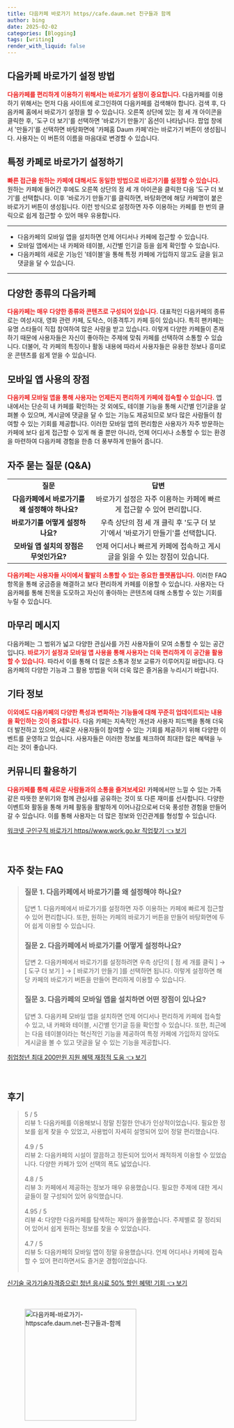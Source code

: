 ```yaml
---
title: 다음카페 바로가기 https//cafe.daum.net 친구들과 함께
author: bing
date: 2025-02-02
categories: [Blogging]
tags: [writing]
render_with_liquid: false
---
```



<h2 id='다음카페_바로가기_방법'>다음카페 바로가기 설정 방법</h2>

<p><b><span style="color: #ee2323;">다음카페를 편리하게 이용하기 위해서는 바로가기 설정이 중요합니다.</span></b> 다음카페를 이용하기 위해서는 먼저 다음 사이트에 로그인하여 다음카페를 검색해야 합니다. 검색 후, 다음카페 홈에서 바로가기 설정을 할 수 있습니다. 오른쪽 상단에 있는 점 세 개 아이콘을 클릭한 후, '도구 더 보기'를 선택하면 '바로가기 만들기' 옵션이 나타납니다. 팝업 창에서 '만들기'를 선택하면 바탕화면에 '카페홈 Daum 카페'라는 바로가기 버튼이 생성됩니다. 사용자는 이 버튼의 이름을 마음대로 변경할 수 있습니다.</p>

<h2 id='특정_카페로_바로가기_설정'>특정 카페로 바로가기 설정하기</h2>

<p><b><span style="color: #ee2323;">빠른 접근을 원하는 카페에 대해서도 동일한 방법으로 바로가기를 설정할 수 있습니다.</span></b> 원하는 카페에 들어간 후에도 오른쪽 상단의 점 세 개 아이콘을 클릭한 다음 '도구 더 보기'를 선택합니다. 이후 '바로가기 만들기'를 클릭하면, 바탕화면에 해당 카페명이 붙은 바로가기 버튼이 생성됩니다. 이런 방식으로 설정하면 자주 이용하는 카페를 한 번의 클릭으로 쉽게 접근할 수 있어 매우 유용합니다.</p>

<hr />

<ul>
    <li>다음카페의 모바일 앱을 설치하면 언제 어디서나 카페에 접근할 수 있습니다.</li>
    <li>모바일 앱에서는 내 카페와 테이블, 시간별 인기글 등을 쉽게 확인할 수 있습니다.</li>
    <li>다음카페의 새로운 기능인 '테이블'을 통해 특정 카페에 가입하지 않고도 글을 읽고 댓글을 달 수 있습니다.</li>
</ul>

<hr />

<h2 id='다양한_다음카페_종류'>다양한 종류의 다음카페</h2>

<p><b><span style="color: #ee2323;">다음카페는 매우 다양한 종류와 콘텐츠로 구성되어 있습니다.</span></b> 대표적인 다음카페의 종류로는 여성시대, 영화 관련 카페, 도탁스, 이종격투기 카페 등이 있습니다. 특히 팬카페는 유명 스타들이 직접 참여하여 많은 사랑을 받고 있습니다. 이렇게 다양한 카페들이 존재하기 때문에 사용자들은 자신이 좋아하는 주제에 맞춰 카페를 선택하여 소통할 수 있습니다. 더불어, 각 카페의 특징이나 활동 내용에 따라서 사용자들은 유용한 정보나 흥미로운 콘텐츠를 쉽게 얻을 수 있습니다.</p>

<h2 id='모바일_앱_사용_장점'>모바일 앱 사용의 장점</h2>

<p><b><span style="color: #ee2323;">다음카페 모바일 앱을 통해 사용자는 언제든지 편리하게 카페에 접속할 수 있습니다.</span></b> 앱 내에서는 단순히 내 카페를 확인하는 것 외에도, 테이블 기능을 통해 시간별 인기글을 살펴볼 수 있으며, 게시글에 댓글을 달 수 있는 기능도 제공되므로 보다 많은 사람들이 참여할 수 있는 기회를 제공합니다. 이러한 모바일 앱의 편리함은 사용자가 자주 방문하는 카페에 보다 쉽게 접근할 수 있게 해 줄 뿐만 아니라, 언제 어디서나 소통할 수 있는 환경을 마련하여 다음카페 경험을 한층 더 풍부하게 만들어 줍니다.</p>

<h2 id='자주_묻는_질문'>자주 묻는 질문 (Q&A)</h2>

<table>
    <tr>
        <td style="text-align: center; height: 17px;"><b>질문</b></td>
        <td style="text-align: center; height: 17px;"><b>답변</b></td>
    </tr>
    <tr>
        <td style="text-align: center; height: 17px;"><b>다음카페에서 바로가기를 왜 설정해야 하나요?</b></td>
        <td style="text-align: center; height: 17px;">바로가기 설정은 자주 이용하는 카페에 빠르게 접근할 수 있어 편리합니다.</td>
    </tr>
    <tr>
        <td style="text-align: center; height: 17px;"><b>바로가기를 어떻게 설정하나요?</b></td>
        <td style="text-align: center; height: 17px;">우측 상단의 점 세 개 클릭 후 '도구 더 보기'에서 '바로가기 만들기'를 선택합니다.</td>
    </tr>
    <tr>
        <td style="text-align: center; height: 17px;"><b>모바일 앱 설치의 장점은 무엇인가요?</b></td>
        <td style="text-align: center; height: 17px;">언제 어디서나 빠르게 카페에 접속하고 게시글을 읽을 수 있는 장점이 있습니다.</td>
    </tr>
</table>

<p><b><span style="color: #ee2323;">다음카페는 사용자들 사이에서 활발히 소통할 수 있는 중요한 플랫폼입니다.</span></b> 이러한 FAQ 항목을 통해 궁금증을 해결하고 보다 편리하게 카페를 이용할 수 있습니다. 사용자는 다음카페를 통해 친목을 도모하고 자신이 좋아하는 콘텐츠에 대해 소통할 수 있는 기회를 누릴 수 있습니다.</p>

<h2 id='마무리_메시지'>마무리 메시지</h2>

<p>다음카페는 그 범위가 넓고 다양한 관심사를 가진 사용자들이 모여 소통할 수 있는 공간입니다. <b><span style="color: #ee2323;">바로가기 설정과 모바일 앱 사용을 통해 사용자는 더욱 편리하게 이 공간을 활용할 수 있습니다.</span></b> 따라서 이를 통해 더 많은 소통과 정보 교류가 이루어지길 바랍니다. 다음카페의 다양한 기능과 그 활용 방법을 익혀 더욱 많은 즐거움을 누리시기 바랍니다.</p>

<h2 id='기타_정보'>기타 정보</h2>

<p><b><span style="color: #ee2323;">이외에도 다음카페의 다양한 특성과 변화하는 기능들에 대해 꾸준히 업데이트되는 내용을 확인하는 것이 중요합니다.</span></b> 다음 카페는 지속적인 개선과 사용자 피드백을 통해 더욱 더 발전하고 있으며, 새로운 사용자들이 참여할 수 있는 기회를 제공하기 위해 다양한 이벤트를 운영하고 있습니다. 사용자들은 이러한 정보를 체크하여 최대한 많은 혜택을 누리는 것이 좋습니다.</p>

<h2 id='커뮤니티_활용하기'>커뮤니티 활용하기</h2>

<p><b><span style="color: #ee2323;">다음카페를 통해 새로운 사람들과의 소통을 즐겨보세요!</span></b> 카페에서만 느낄 수 있는 가족같은 따뜻한 분위기와 함께 관심사를 공유하는 것이 또 다른 재미를 선사합니다. 다양한 이벤트와 활동을 통해 카페 활동을 활발하게 이어나감으로써 더욱 풍성한 경험을 만들어 갈 수 있습니다. 이를 통해 사용자는 더 많은 정보와 인간관계를 형성할 수 있습니다.</p>


<p><a class="click-button" title="워크넷 구인구직 바로가기 https//www.work.go.kr 직업찾기" href="https://adkhouse.github.io/posts/%EC%9B%8C%ED%81%AC%EB%84%B7-%EA%B5%AC%EC%9D%B8%EA%B5%AC%EC%A7%81-%EB%B0%94%EB%A1%9C%EA%B0%80%EA%B8%B0-httpswww.work.go.kr-%EC%A7%81%EC%97%85%EC%B0%BE%EA%B8%B0/" rel="dofollow">워크넷 구인구직 바로가기 https//www.work.go.kr 직업찾기 👈 보기</a></p><br>
<h2 id='자주_찾는_FAQ'>자주 찾는 FAQ</h2>
<div itemscope="" itemtype="https://schema.org/FAQPage"> 
<blockquote> 
<div itemscope="" itemprop="mainEntity" itemtype="https://schema.org/Question"> 
<h3 itemprop="name">질문 1. 다음카페에서 바로가기를 왜 설정해야 하나요?</h3> 
<div itemscope="" itemprop="acceptedAnswer" itemtype="https://schema.org/Answer"> 
<span itemprop="text"> 
<p>답변 1. 다음카페에서 바로가기를 설정하면 자주 이용하는 카페에 빠르게 접근할 수 있어 편리합니다. 또한, 원하는 카페의 바로가기 버튼을 만들어 바탕화면에 두어 쉽게 이용할 수 있습니다.</p> 
</span> 
</div> 
</div> 
<div itemscope="" itemprop="mainEntity" itemtype="https://schema.org/Question"> 
<h3 itemprop="name">질문 2. 다음카페에서 바로가기를 어떻게 설정하나요?</h3> 
<div itemscope="" itemprop="acceptedAnswer" itemtype="https://schema.org/Answer"> 
<span itemprop="text"> 
<p>답변 2. 다음카페에서 바로가기를 설정하려면 우측 상단의 [ 점 세 개를 클릭 ] → [ 도구 더 보기 ] → [ 바로가기 만들기 ]를 선택하면 됩니다. 이렇게 설정하면 해당 카페의 바로가기 버튼을 만들어 편리하게 이용할 수 있습니다.</p> 
</span> 
</div> 
</div> 
<div itemscope="" itemprop="mainEntity" itemtype="https://schema.org/Question"> 
<h3 itemprop="name">질문 3. 다음카페의 모바일 앱을 설치하면 어떤 장점이 있나요?</h3> 
<div itemscope="" itemprop="acceptedAnswer" itemtype="https://schema.org/Answer"> 
<span itemprop="text"> 
<p>답변 3. 다음카페 모바일 앱을 설치하면 언제 어디서나 편리하게 카페에 접속할 수 있고, 내 카페와 테이블, 시간별 인기글 등을 확인할 수 있습니다. 또한, 최근에는 다음 테이블이라는 혁신적인 기능을 제공하여 특정 카페에 가입하지 않아도 게시글을 볼 수 있고 댓글을 달 수 있는 기능을 제공합니다.</p> 
</span> 
</div> 
</div> 
</blockquote> 
</div>
<p><a class="click-button" title="취업청년 최대 200만원 지원 혜택 재정적 도움" href="https://adkhouse.github.io/posts/%EC%B7%A8%EC%97%85%EC%B2%AD%EB%85%84-%EC%B5%9C%EB%8C%80-200%EB%A7%8C%EC%9B%90-%EC%A7%80%EC%9B%90-%ED%98%9C%ED%83%9D-%EC%9E%AC%EC%A0%95%EC%A0%81-%EB%8F%84%EC%9B%80/" rel="dofollow">취업청년 최대 200만원 지원 혜택 재정적 도움 👈 보기</a></p><br>
<h2 id='후기'>후기</h2>
<div itemscope itemtype="https://schema.org/Product">
  <blockquote>
  <div itemprop="review" itemscope itemtype="https://schema.org/Review">
      <div itemprop="reviewRating" itemscope itemtype="https://schema.org/Rating"> <span itemprop="ratingValue">5</span> / <span itemprop="bestRating">5</span> </div>
      <span itemprop="reviewBody">리뷰 1: 다음카페를 이용해보니 정말 친절한 안내가 인상적이었습니다. 필요한 정보를 쉽게 찾을 수 있었고, 사용법이 자세히 설명되어 있어 정말 편리했습니다.</span>
  </div>
  <br>
  <div itemprop="review" itemscope itemtype="https://schema.org/Review">
      <div itemprop="reviewRating" itemscope itemtype="https://schema.org/Rating"> <span itemprop="ratingValue">4.9</span> / <span itemprop="bestRating">5</span> </div>
      <span itemprop="reviewBody">리뷰 2: 다음카페의 시설이 깔끔하고 정돈되어 있어서 쾌적하게 이용할 수 있었습니다. 다양한 카페가 있어 선택의 폭도 넓었습니다.</span>
  </div>
  <br>
  <div itemprop="review" itemscope itemtype="https://schema.org/Review">
      <div itemprop="reviewRating" itemscope=itemtype="https://schema.org/Rating"> <span itemprop="ratingValue">4.8</span> / <span itemprop="bestRating">5</span> </div>
      <span itemprop="reviewBody">리뷰 3: 카페에서 제공하는 정보가 매우 유용했습니다. 필요한 주제에 대한 게시글들이 잘 구성되어 있어 유익했습니다.</span>
  </div>
  <br>
  <div itemprop="review" itemscope itemtype="https://schema.org/Review">
      <div itemprop="reviewRating" itemscope=itemtype="https://schema.org/Rating"> <span itemprop="ratingValue">4.95</span> / <span itemprop="bestRating">5</span> </div>
      <span itemprop="reviewBody">리뷰 4: 다양한 다음카페를 탐색하는 재미가 쏠쏠했습니다. 주제별로 잘 정리되어 있어서 쉽게 원하는 정보를 찾을 수 있었습니다.</span>
  </div>
  <br>
  <div itemprop="review" itemscope itemtype="https://schema.org/Review">
      <div itemprop="reviewRating" itemscope=itemtype="https://schema.org/Rating"> <span itemprop="ratingValue">4.7</span> / <span itemprop="bestRating">5</span> </div>
      <span itemprop="reviewBody">리뷰 5: 다음카페의 모바일 앱이 정말 유용했습니다. 언제 어디서나 카페에 접속할 수 있어 편리하면서도 즐거운 경험이었습니다.</span>
  </div>
  <br>
  </blockquote>
</div>
<p><a class="click-button" title="신기술 국가기술자격증으로! 청년 응시료 50% 할인 혜택! 기회" href="https://adkhouse.github.io/posts/%EC%8B%A0%EA%B8%B0%EC%88%A0-%EA%B5%AD%EA%B0%80%EA%B8%B0%EC%88%A0%EC%9E%90%EA%B2%A9%EC%A6%9D%EC%9C%BC%EB%A1%9C!-%EC%B2%AD%EB%85%84-%EC%9D%91%EC%8B%9C%EB%A3%8C-50-%ED%95%A0%EC%9D%B8-%ED%98%9C%ED%83%9D!-%EA%B8%B0%ED%9A%8C/" rel="dofollow">신기술 국가기술자격증으로! 청년 응시료 50% 할인 혜택! 기회 👈 보기</a></p><br>
<figure class="image"><img src="https://adkhouse.github.io/assets/img/thumbnail/다음카페-바로가기-httpscafe.daum.net-친구들과-함께.webp" alt="다음카페-바로가기-httpscafe.daum.net-친구들과-함께" width="256" height="256"></figure>